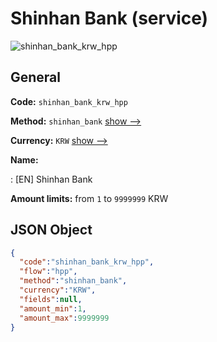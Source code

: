 
# Shinhan Bank (service) 
![shinhan_bank_krw_hpp](https://static.openfintech.io/payment_methods/shinhan_bank_krw_hpp/logo.svg?w=400&c=v0.59.26#w200)  

## General 
 
**Code:** `shinhan_bank_krw_hpp` 
 
**Method:** `shinhan_bank` 
 [show -->](/payment-methods/shinhan_bank/) 
 
**Currency:** `KRW` [show -->](/currencies/KRW/) 
 
**Name:** 
 
:	[EN] Shinhan Bank 
 
**Amount limits:** from `1` to `9999999` KRW 

## JSON Object 

```json
{
  "code":"shinhan_bank_krw_hpp",
  "flow":"hpp",
  "method":"shinhan_bank",
  "currency":"KRW",
  "fields":null,
  "amount_min":1,
  "amount_max":9999999
}
```  
